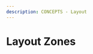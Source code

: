 ```yaml
---
description: CONCEPTS - Layout
---
```


# Layout Zones



<figure><img src="../../.gitbook/assets/image (25) (2) (1).png" alt=""><figcaption></figcaption></figure>
